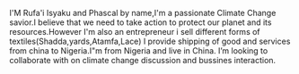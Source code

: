 I'M Rufa'i Isyaku and Phascal by name,I'm a passionate Climate Change savior.I believe that we need to take action
to protect our planet and its resources.However I'm also an entrepreneur i sell different forms of textiles(Shadda,yards,Atamfa,Lace)
I provide shipping of good and services from china to Nigeria.I"m from Nigeria and live in China.
 I’m looking to collaborate with on climate change discussion and bussines interaction.

